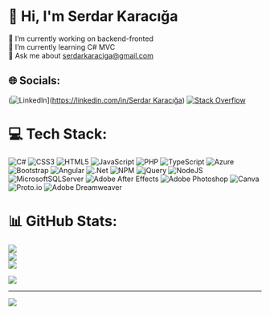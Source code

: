 # 💫 Hi, I'm Serdar Karacığa
🔭 I’m currently working on backend-fronted<br>🌱 I’m currently learning C# MVC<br>💬 Ask me about serdarkaraciga@gmail.com


## 🌐 Socials:
(![LinkedIn](https://img.shields.io/badge/LinkedIn-%230077B5.svg?logo=linkedin&logoColor=white)]([https://linkedin.com/in/Serdar Karacığa](https://www.linkedin.com/in/serdar-karac%C4%B1%C4%9Fa-b869a2224/)) [![Stack Overflow](https://img.shields.io/badge/-Stackoverflow-FE7A16?logo=stack-overflow&logoColor=white)](https://stackoverflow.com/users/22102489) 

# 💻 Tech Stack:
![C#](https://img.shields.io/badge/c%23-%23239120.svg?style=for-the-badge&logo=c-sharp&logoColor=white) ![CSS3](https://img.shields.io/badge/css3-%231572B6.svg?style=for-the-badge&logo=css3&logoColor=white) ![HTML5](https://img.shields.io/badge/html5-%23E34F26.svg?style=for-the-badge&logo=html5&logoColor=white) ![JavaScript](https://img.shields.io/badge/javascript-%23323330.svg?style=for-the-badge&logo=javascript&logoColor=%23F7DF1E) ![PHP](https://img.shields.io/badge/php-%23777BB4.svg?style=for-the-badge&logo=php&logoColor=white) ![TypeScript](https://img.shields.io/badge/typescript-%23007ACC.svg?style=for-the-badge&logo=typescript&logoColor=white) ![Azure](https://img.shields.io/badge/azure-%230072C6.svg?style=for-the-badge&logo=azure-devops&logoColor=white) ![Bootstrap](https://img.shields.io/badge/bootstrap-%23563D7C.svg?style=for-the-badge&logo=bootstrap&logoColor=white) ![Angular](https://img.shields.io/badge/angular-%23DD0031.svg?style=for-the-badge&logo=angular&logoColor=white) ![.Net](https://img.shields.io/badge/.NET-5C2D91?style=for-the-badge&logo=.net&logoColor=white) ![NPM](https://img.shields.io/badge/NPM-%23000000.svg?style=for-the-badge&logo=npm&logoColor=white) ![jQuery](https://img.shields.io/badge/jquery-%230769AD.svg?style=for-the-badge&logo=jquery&logoColor=white) ![NodeJS](https://img.shields.io/badge/node.js-6DA55F?style=for-the-badge&logo=node.js&logoColor=white) ![MicrosoftSQLServer](https://img.shields.io/badge/Microsoft%20SQL%20Sever-CC2927?style=for-the-badge&logo=microsoft%20sql%20server&logoColor=white) ![Adobe After Effects](https://img.shields.io/badge/Adobe%20After%20Effects-9999FF.svg?style=for-the-badge&logo=Adobe%20After%20Effects&logoColor=white) ![Adobe Photoshop](https://img.shields.io/badge/adobephotoshop-%2331A8FF.svg?style=for-the-badge&logo=adobephotoshop&logoColor=white) ![Canva](https://img.shields.io/badge/Canva-%2300C4CC.svg?style=for-the-badge&logo=Canva&logoColor=white) ![Proto.io](https://img.shields.io/badge/Proto.io-161637?style=for-the-badge&logo=proto.io&logoColor=00e5ff) ![Adobe Dreamweaver](https://img.shields.io/badge/Adobe%20Dreamweaver-FF61F6.svg?style=for-the-badge&logo=Adobe%20Dreamweaver&logoColor=white)
# 📊 GitHub Stats:
![](https://github-readme-stats.vercel.app/api?username=serdarkaraciga&theme=monokai&hide_border=true&include_all_commits=false&count_private=false)<br/>
![](https://github-readme-streak-stats.herokuapp.com/?user=serdarkaraciga&theme=monokai&hide_border=true)<br/>
![](https://github-readme-stats.vercel.app/api/top-langs/?username=serdarkaraciga&theme=monokai&hide_border=true&include_all_commits=false&count_private=false&layout=compact)


![](https://quotes-github-readme.vercel.app/api?type=vetical&theme=radical)

<!--
### 😂 Random Dev Meme
<img src="https://rm.up.railway.app/" width="512px"/>
-->

---
[![](https://visitcount.itsvg.in/api?id=serdarkaraciga&icon=5&color=4)](https://visitcount.itsvg.in)

<!-- Proudly created with GPRM ( https://gprm.itsvg.in ) -->

